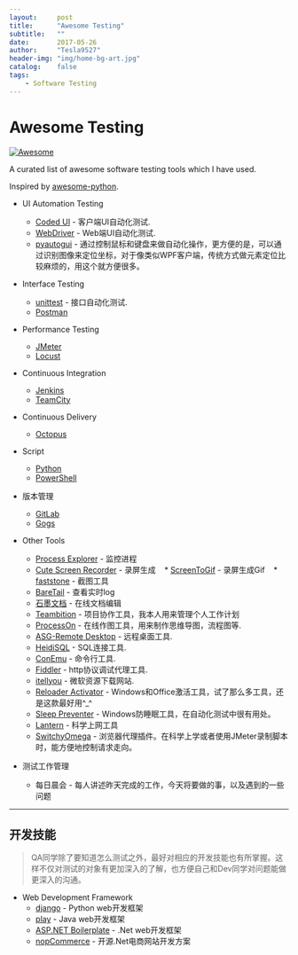 ```yaml
---
layout:     post
title:      "Awesome Testing"
subtitle:   ""
date:       2017-05-26
author:     "Tesla9527"
header-img: "img/home-bg-art.jpg"
catalog:    false
tags:
    - Software Testing
---
```

# Awesome Testing 
[![Awesome](https://cdn.rawgit.com/sindresorhus/awesome/d7305f38d29fed78fa85652e3a63e154dd8e8829/media/badge.svg)](https://github.com/sindresorhus/awesome)

A curated list of awesome software testing tools which I have used.

Inspired by [awesome-python](https://github.com/vinta/awesome-python).

* UI Automation Testing
    * [Coded UI](https://msdn.microsoft.com/en-us/library/dd286726.aspx) - 客户端UI自动化测试.
    * [WebDriver](http://www.seleniumhq.org/projects/webdriver/) - Web端UI自动化测试.
    * [pyautogui](https://pyautogui.readthedocs.io/en/latest/) - 通过控制鼠标和键盘来做自动化操作，更方便的是，可以通过识别图像来定位坐标，对于像类似WPF客户端，传统方式做元素定位比较麻烦的，用这个就方便很多。
    	
* Interface Testing
    * [unittest](https://docs.python.org/2/library/unittest.html) - 接口自动化测试.
    * [Postman](https://www.getpostman.com/)
	
* Performance Testing
    * [JMeter](http://jmeter.apache.org/)
    * [Locust](http://locust.io/)
		
* Continuous Integration
    * [Jenkins](https://jenkins.io/)
    * [TeamCity](https://www.jetbrains.com/teamcity/)
	
* Continuous Delivery
    * [Octopus](https://octopus.com/)
	
* Script
    * [Python](https://www.python.org/)
    * [PowerShell](https://en.wikipedia.org/wiki/PowerShell)
	
* 版本管理
    * [GitLab](https://about.gitlab.com/)
    * [Gogs](https://gogs.io/)
	
* Other Tools
    * [Process Explorer](https://technet.microsoft.com/en-us/sysinternals/processexplorer.aspx) - 监控进程
    * [Cute Screen Recorder](http://www.videotool.net/screen-recorder-free-version.htm) - 录屏生成
    * [ScreenToGif](http://www.screentogif.com/) - 录屏生成Gif
    * [faststone](http://www.faststone.org/) - 截图工具	
    * [BareTail](https://www.baremetalsoft.com/baretail/) - 查看实时log
    * [石墨文档](https://shimo.im) - 在线文档编辑
    * [Teambition](https://www.teambition.com) - 项目协作工具，我本人用来管理个人工作计划
    * [ProcessOn](https://www.processon.com/) - 在线作图工具，用来制作思维导图，流程图等.
    * [ASG-Remote Desktop](http://www.visionapp.com/germany/solutions/asg-remote-desktop.html) - 远程桌面工具.
    * [HeidiSQL](https://www.heidisql.com/) - SQL连接工具.	
    * [ConEmu](https://conemu.github.io/) - 命令行工具.	
    * [Fiddler](http://www.telerik.com/fiddler) - http协议调试代理工具.	
    * [itellyou](http://msdn.itellyou.cn/) - 微软资源下载网站.	
    * [Reloader Activator](http://windowsactivators.com/re-loader/) - Windows和Office激活工具，试了那么多工具，还是这款最好用^_^	
    * [Sleep Preventer](http://download.cnet.com/Sleep-Preventer/3000-2094_4-75811007.html) - Windows防睡眠工具，在自动化测试中很有用处。	
    * [Lantern](https://github.com/getlantern/lantern) - 科学上网工具	
    * [SwitchyOmega](https://github.com/FelisCatus/SwitchyOmega) - 浏览器代理插件。在科学上学或者使用JMeter录制脚本时，能方便地控制请求走向。	
	
* 测试工作管理
    * 每日晨会 - 每人讲述昨天完成的工作，今天将要做的事，以及遇到的一些问题

---
	
## 开发技能
>QA同学除了要知道怎么测试之外，最好对相应的开发技能也有所掌握。这样不仅对测试的对象有更加深入的了解，也方便自己和Dev同学对问题能做更深入的沟通。

* Web Development Framework
    * [django](https://www.djangoproject.com/) - Python web开发框架
    * [play](https://www.playframework.com/) - Java web开发框架
    * [ASP.NET Boilerplate](https://www.aspnetboilerplate.com/) - .Net web开发框架
    * [nopCommerce](http://www.nopcommerce.com/) - 开源.Net电商网站开发方案
	
	
